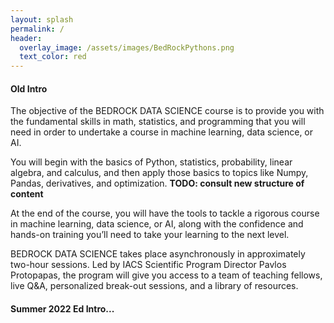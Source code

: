 ```yaml
---
layout: splash
permalink: /
header: 
  overlay_image: /assets/images/BedRockPythons.png
  text_color: red
---
```


<style>
  .graph {
    width: 500px;
  }
</style>

#### Old Intro
  
The objective of the BEDROCK DATA SCIENCE course is to provide you with the fundamental skills in math, statistics, and programming that you will need in order to undertake a course in machine learning, data science, or AI.


You will begin with the basics of Python, statistics, probability, linear algebra, and calculus, and then apply those basics to topics like Numpy, Pandas, derivatives, and optimization.  **TODO: consult new structure of content**

At the end of the course, you will have the tools to tackle a rigorous course in machine learning, data science, or AI, along with the confidence and hands-on training you’ll need to take your learning to the next level.

BEDROCK DATA SCIENCE takes place asynchronously in approximately two-hour sessions. Led by IACS Scientific Program Director Pavlos Protopapas, the program will give you access to a team of teaching fellows, live Q\&A, personalized break-out sessions, and a library of resources. 

#### Summer 2022 Ed Intro...
